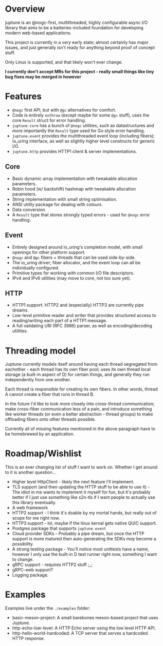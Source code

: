 # Overview

juptune is an @nogc-first, multithreaded, highly configurable async I/O library that aims to be a batteries-included foundation for developing modern web-based applications.

This project is currently in a _very_ early state; almost certainly has major issues, and just generally isn't ready for anything beyond proof of concept stuff.

Only Linux is supported, and that likely won't ever change.

**I currently don't accept MRs for this project - really small things like tiny bug fixes may be merged in however**

# Features

* `@nogc` first API, but with `@gc` alternatives for comfort.
* Code is entirely `nothrow` (except maybe for some `@gc` stuff), uses the core `Result` struct for error handling.
* `juptune.core` has a bunch of `@nogc` utilities, such as datastructures and more importantly the `Result` type used for Go style error handling.
* `juptune.event` provides the multithreaded event loop (including fibers); io_uring interface, as well as slightly higher level constructs for generic I/O.
* `juptune.http` provides HTTP1 client & server implementations.

## Core

* Basic dynamic array implementation with tweakable allocation parameters.
* Robin hood (w/ backshift) hashmap with tweakable allocation parameters.
* String implementation with small string optimisation.
* ANSI utility package for dealing with colours.
* Data conversion.
* A `Result` type that stores strongly typed errors - used for `@nogc` error handling.

## Event

* Entirely designed around io_uring's completion model, with small openings for other platform support.
* `@nogc` and `@gc` fibers + threads that can be used side-by-side.
* The io_uring driver; fiber allocator, and the event loop can all be individually configured.
* Primitive types for working with common I/O file descriptors.
* IPv4 and IPv6 utilities (may move to core, not too sure yet).

## HTTP

* HTTP1 support. HTTP2 and (especially) HTTP3 are currently pipe dreams.
* Low-level primitive reader and writer that provides structured access to reading/writing each part of a HTTP1 message.
* A full validating URI (RFC 3986) parser, as well as encoding/decoding utilities.

# Threading model

Juptune currently models itself around having each thread segregated from eachother - each thread has its own fiber pool; uses its own thread local storage (a built-in aspect of D) for certain things, and generally they run independently from one another.

Each thread is responsible for creating its own fibers. In other words, thread A cannot create a fiber that runs in thread B. 

In the future I'd like to look more closely into cross-thread communication; make cross-fiber communication less of a pain, and introduce something like worker threads (or even a better abstraction - thread groups) to make offloading fibers onto other threads possible.

Currently all of missing features mentioned in the above paragraph have to be homebrewed by an application.

# Roadmap/Wishlist

This is an ever changing list of stuff I want to work on. Whether I get around to it is another question...

* Higher level HttpClient - likely the next feature I'll implement.
* TLS support (and then updating the HTTP stuff to be able to use it) - The idiot in me wants to implement it myself for fun, but it's probably better if I just use something like s2n-tls if I want people to actually use this library eventually.
* A web framework
* HTTP2 support - I think it's doable by my mortal hands, but really out of scope for me right now.
* HTTP3 support - lol, maybe if the linux kernal gets native QUIC support.
* Postgres package that supports `juptune.event`
* Cloud provider SDKs - Probably a pipe dream, but once the HTTP support is more matured then auto-generating the SDKs _may_ become a possibility.
* A strong testing package - You'll notice most unittests have a name, however I only use the built-in D test runner right now, something I want to change.
* gRPC support - requires HTTP2 stuff ;_;
* gRPC-web support?
* Logging package.

# Examples

Examples live under the `./examples` folder:

* basic-meson-project: A small barebones meson-based project that uses Juptune.
* http-echo-low-level: A HTTP Echo server using the low level HTTP API.
* http-hello-world-hardcoded: A TCP server that serves a hardcoded HTTP response.